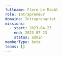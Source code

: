 ```yaml
---
fullname: Flore Le Maoût
role: Intrapreneur
domaine: Intraprenariat
missions:
  - start: 2023-04-23
    end: 2023-07-23
    status: admin
memberType: beta
teams: []
---
```

